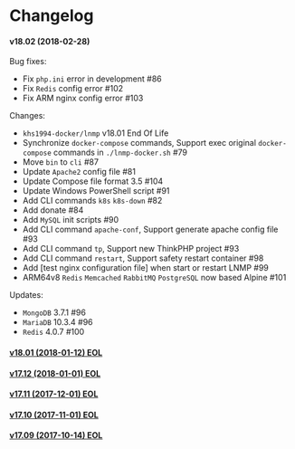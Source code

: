 Changelog
==============

#### v18.02 (2018-02-28)

Bug fixes:
* Fix `php.ini` error in development #86
* Fix `Redis` config error #102
* Fix ARM nginx config error #103

Changes:
* `khs1994-docker/lnmp` v18.01 End Of Life
* Synchronize `docker-compose` commands, Support exec original `docker-compose` commands in `./lnmp-docker.sh` #79
* Move `bin` to `cli` #87
* Update `Apache2` config file #81
* Update Compose file format 3.5 #104
* Update Windows PowerShell script #91
* Add CLI commands `k8s` `k8s-down` #82
* Add donate #84
* Add `MySQL` init scripts #90
* Add CLI command `apache-conf`, Support generate apache config file #93
* Add CLI command `tp`, Support new ThinkPHP project #93
* Add CLI command `restart`, Support safety restart container #98
* Add [test nginx configuration file] when start or restart LNMP #99
* ARM64v8 `Redis` `Memcached` `RabbitMQ` `PostgreSQL` now based Alpine #101

Updates:
* `MongoDB` 3.7.1   #96
* `MariaDB` 10.3.4  #96
* `Redis`   4.0.7   #100

#### [v18.01 (2018-01-12) EOL](https://github.com/khs1994-docker/lnmp/releases/tag/v18.01)

#### [v17.12 (2018-01-01) EOL](https://github.com/khs1994-docker/lnmp/releases/tag/v17.12)

#### [v17.11 (2017-12-01) EOL](https://github.com/khs1994-docker/lnmp/releases/tag/v17.11)

#### [v17.10 (2017-11-01) EOL](https://github.com/khs1994-docker/lnmp/releases/tag/v17.10)

#### [v17.09 (2017-10-14) EOL](https://github.com/khs1994-docker/lnmp/releases/tag/v17.09)
